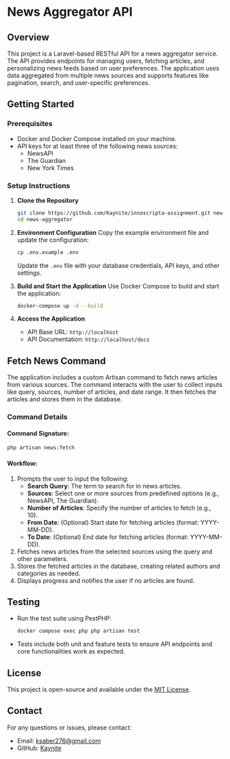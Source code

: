 # News Aggregator API

## Overview
This project is a Laravel-based RESTful API for a news aggregator service. The API provides endpoints for managing users, fetching articles, and personalizing news feeds based on user preferences. The application uses data aggregated from multiple news sources and supports features like pagination, search, and user-specific preferences.

## Getting Started

### Prerequisites
- Docker and Docker Compose installed on your machine.
- API keys for at least three of the following news sources:
  - NewsAPI
  - The Guardian
  - New York Times

### Setup Instructions

1. **Clone the Repository**
   ```bash
   git clone https://github.com/Kaynite/innoscripta-assignment.git news-aggregator
   cd news-aggregator
   ```

2. **Environment Configuration**
   Copy the example environment file and update the configuration:
   ```bash
   cp .env.example .env
   ```
   Update the `.env` file with your database credentials, API keys, and other settings.

3. **Build and Start the Application**
   Use Docker Compose to build and start the application:
   ```bash
   docker-compose up -d --build
   ```

4. **Access the Application**
   - API Base URL: `http://localhost`
   - API Documentation: `http://localhost/docs`

## Fetch News Command

The application includes a custom Artisan command to fetch news articles from various sources. The command interacts with the user to collect inputs like query, sources, number of articles, and date range. It then fetches the articles and stores them in the database.

### Command Details

#### Command Signature:
```bash
php artisan news:fetch
```

#### Workflow:
1. Prompts the user to input the following:
   - **Search Query**: The term to search for in news articles.
   - **Sources**: Select one or more sources from predefined options (e.g., NewsAPI, The Guardian).
   - **Number of Articles**: Specify the number of articles to fetch (e.g., 10).
   - **From Date**: (Optional) Start date for fetching articles (format: YYYY-MM-DD).
   - **To Date**: (Optional) End date for fetching articles (format: YYYY-MM-DD).
2. Fetches news articles from the selected sources using the query and other parameters.
3. Stores the fetched articles in the database, creating related authors and categories as needed.
4. Displays progress and notifies the user if no articles are found.

## Testing
- Run the test suite using PestPHP:
  ```bash
  docker compose exec php php artisan test
  ```
- Tests include both unit and feature tests to ensure API endpoints and core functionalities work as expected.

## License
This project is open-source and available under the [MIT License](LICENSE).

## Contact
For any questions or issues, please contact:
- Email: ksaber276@gmail.com
- GitHub: [Kaynite](https://github.com/kaynite)

